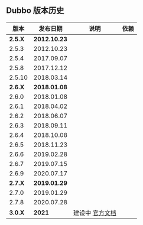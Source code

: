 Dubbo 版本历史
-----------------------

| 版本      | 发布日期       | 说明                                                     | 依赖 |
| --------- | -------------- | -------------------------------------------------------- | ---- |
| **2.5.X** | **2012.10.23** |                                                          |      |
| 2.5.3     | 2012.10.23     |                                                          |      |
| 2.5.4     | 2017.09.07     |                                                          |      |
| 2.5.8     | 2017.12.12     |||
| 2.5.10   | 2018.03.14 |                                                          |      |
| **2.6.X** | **2018.01.08** |                                                          |      |
| 2.6.0     | 2018.01.08     |                                                          |      |
| 2.6.1     | 2018.04.02     |                                                          |      |
| 2.6.2     | 2018.06.07     |                                                          |      |
| 2.6.3     | 2018.09.11     |                                                          |      |
| 2.6.4     | 2018.10.08     |                                                          |      |
| 2.6.5     | 2018.11.23     |                                                          |      |
| 2.6.6     | 2019.02.28     |                                                          |      |
| 2.6.7    | 2019.07.15 |                                                          |      |
| 2.6.9     | 2020.07.17    |||
| **2.7.X** | **2019.01.29** |||
| 2.7.0     | 2019.01.29 |                                                          |      |
| 2.7.8     | 2020.07.28 |                                                          |      |
| **3.0.X** | **2021**       | 建设中 [官方文档](http://dubbo.apache.org/zh/docs/v3.0/) |      |

